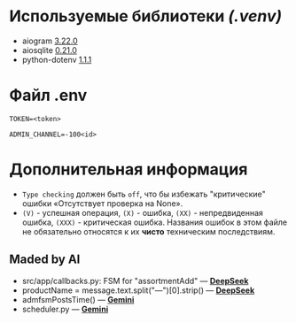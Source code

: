 # Используемые библиотеки _(.venv)_

* aiogram <u>3.22.0</u>
* aiosqlite <u>0.21.0</u>
* python-dotenv <u>1.1.1</u>

# Файл .env

```
TOKEN=<token>

ADMIN_CHANNEL=-100<id>
```

# Дополнительная информация

* `Type checking` должен быть `off`, что бы избежать "критические" ошибки «Отсутствует проверка на None».
* `(V)` - успешная операция, `(X)` - ошибка, `(XX)` - непредвиденная ошибка, `(XXX)` - критическая ошибка. Названия ошибок в этом файле не обязательно относятся к их **чисто** техническим последствиям.

## Maded by AI

* src/app/callbacks.py: FSM for "assortmentAdd" — [**DeepSeek**](https://www.deepseek.com)
* productName = message.text.split("—")[0].strip() — [**DeepSeek**](https://www.deepseek.com)
* admfsmPostsTime() — [**Gemini**](https://aistudio.google.com)
* scheduler.py — [**Gemini**](https://aistudio.google.com)